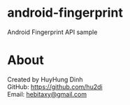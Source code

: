 # android-fingerprint
Android Fingerprint API sample

# About
Created by HuyHung Dinh<br>
GitHub: https://github.com/hu2di<br>
Email: hebitaxy@gmail.com
